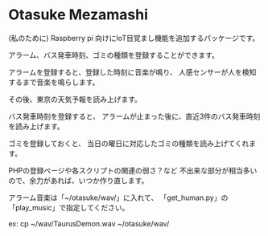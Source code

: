 # Otasuke Mezamashi
(私のために)
Raspberry pi 向けにIoT目覚まし機能を追加するパッケージです。

アラーム、バス発車時刻、ゴミの種類を登録することができます。

アラームを登録すると、登録した時刻に音楽が鳴り、
人感センサーが人を検知するまで音楽を鳴らします。

その後、東京の天気予報を読み上げます。

バス発車時刻を登録すると、
アラームが止まった後に、直近3件のバス発車時刻を読み上げます。

ゴミを登録しておくと、
当日の曜日に対応したゴミの種類を読み上げてくれます。

PHPの登録ページや各スクリプトの関連の弱さ？など
不出来な部分が相当多いので、余力があれば、いつか作り直します。

アラーム音楽は「~/otasuke/wav/」に入れて、
「get_human.py」の「play_music」で指定してください。


ex: cp ~/wav/TaurusDemon.wav ~/otasuke/wav/
